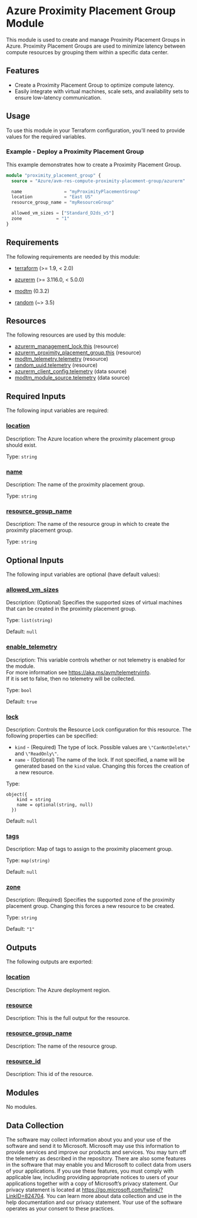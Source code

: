 <!-- BEGIN_TF_DOCS -->
# Azure Proximity Placement Group Module

This module is used to create and manage Proximity Placement Groups in Azure. Proximity Placement Groups are used to minimize latency between compute resources by grouping them within a specific data center.

## Features

- Create a Proximity Placement Group to optimize compute latency.
- Easily integrate with virtual machines, scale sets, and availability sets to ensure low-latency communication.

## Usage

To use this module in your Terraform configuration, you'll need to provide values for the required variables.

### Example - Deploy a Proximity Placement Group

This example demonstrates how to create a Proximity Placement Group.

```terraform
module "proximity_placement_group" {
  source = "Azure/avm-res-compute-proximity-placement-group/azurerm"

  name                = "myProximityPlacementGroup"
  location            = "East US"
  resource_group_name = "myResourceGroup"

  allowed_vm_sizes = ["Standard_D2ds_v5"]
  zone             = "1"
}
```

<!-- markdownlint-disable MD033 -->
## Requirements

The following requirements are needed by this module:

- <a name="requirement_terraform"></a> [terraform](#requirement\_terraform) (>= 1.9, < 2.0)

- <a name="requirement_azurerm"></a> [azurerm](#requirement\_azurerm) (>= 3.116.0, < 5.0.0)

- <a name="requirement_modtm"></a> [modtm](#requirement\_modtm) (0.3.2)

- <a name="requirement_random"></a> [random](#requirement\_random) (~> 3.5)

## Resources

The following resources are used by this module:

- [azurerm_management_lock.this](https://registry.terraform.io/providers/hashicorp/azurerm/latest/docs/resources/management_lock) (resource)
- [azurerm_proximity_placement_group.this](https://registry.terraform.io/providers/hashicorp/azurerm/latest/docs/resources/proximity_placement_group) (resource)
- [modtm_telemetry.telemetry](https://registry.terraform.io/providers/Azure/modtm/0.3.2/docs/resources/telemetry) (resource)
- [random_uuid.telemetry](https://registry.terraform.io/providers/hashicorp/random/latest/docs/resources/uuid) (resource)
- [azurerm_client_config.telemetry](https://registry.terraform.io/providers/hashicorp/azurerm/latest/docs/data-sources/client_config) (data source)
- [modtm_module_source.telemetry](https://registry.terraform.io/providers/Azure/modtm/0.3.2/docs/data-sources/module_source) (data source)

<!-- markdownlint-disable MD013 -->
## Required Inputs

The following input variables are required:

### <a name="input_location"></a> [location](#input\_location)

Description: The Azure location where the proximity placement group should exist.

Type: `string`

### <a name="input_name"></a> [name](#input\_name)

Description: The name of the proximity placement group.

Type: `string`

### <a name="input_resource_group_name"></a> [resource\_group\_name](#input\_resource\_group\_name)

Description: The name of the resource group in which to create the proximity placement group.

Type: `string`

## Optional Inputs

The following input variables are optional (have default values):

### <a name="input_allowed_vm_sizes"></a> [allowed\_vm\_sizes](#input\_allowed\_vm\_sizes)

Description: (Optional) Specifies the supported sizes of virtual machines that can be created in the proximity placement group.

Type: `list(string)`

Default: `null`

### <a name="input_enable_telemetry"></a> [enable\_telemetry](#input\_enable\_telemetry)

Description: This variable controls whether or not telemetry is enabled for the module.  
For more information see https://aka.ms/avm/telemetryinfo.  
If it is set to false, then no telemetry will be collected.

Type: `bool`

Default: `true`

### <a name="input_lock"></a> [lock](#input\_lock)

Description: Controls the Resource Lock configuration for this resource. The following properties can be specified:

- `kind` - (Required) The type of lock. Possible values are `\"CanNotDelete\"` and `\"ReadOnly\"`.
- `name` - (Optional) The name of the lock. If not specified, a name will be generated based on the `kind` value. Changing this forces the creation of a new resource.

Type:

```hcl
object({
    kind = string
    name = optional(string, null)
  })
```

Default: `null`

### <a name="input_tags"></a> [tags](#input\_tags)

Description: Map of tags to assign to the proximity placement group.

Type: `map(string)`

Default: `null`

### <a name="input_zone"></a> [zone](#input\_zone)

Description: (Required) Specifies the supported zone of the proximity placement group. Changing this forces a new resource to be created.

Type: `string`

Default: `"1"`

## Outputs

The following outputs are exported:

### <a name="output_location"></a> [location](#output\_location)

Description: The Azure deployment region.

### <a name="output_resource"></a> [resource](#output\_resource)

Description: This is the full output for the resource.

### <a name="output_resource_group_name"></a> [resource\_group\_name](#output\_resource\_group\_name)

Description: The name of the resource group.

### <a name="output_resource_id"></a> [resource\_id](#output\_resource\_id)

Description: This id of the resource.

## Modules

No modules.

<!-- markdownlint-disable-next-line MD041 -->
## Data Collection

The software may collect information about you and your use of the software and send it to Microsoft. Microsoft may use this information to provide services and improve our products and services. You may turn off the telemetry as described in the repository. There are also some features in the software that may enable you and Microsoft to collect data from users of your applications. If you use these features, you must comply with applicable law, including providing appropriate notices to users of your applications together with a copy of Microsoft’s privacy statement. Our privacy statement is located at <https://go.microsoft.com/fwlink/?LinkID=824704>. You can learn more about data collection and use in the help documentation and our privacy statement. Your use of the software operates as your consent to these practices.
<!-- END_TF_DOCS -->